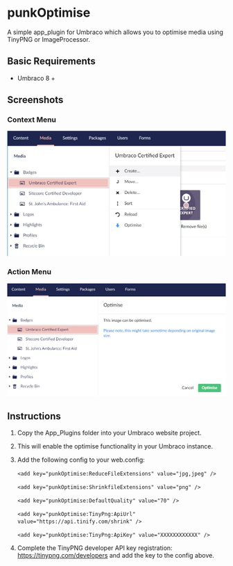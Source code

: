 # punkOptimise

A simple app_plugin for Umbraco which allows you to optimise media using TinyPNG or ImageProcessor. 

## Basic Requirements

- Umbraco 8 +

## Screenshots

### Context Menu
![Context Menu](screen-contextmenu.jpg)

### Action Menu
![Action Menu](screen-actionmenu.jpg)


## Instructions
1. Copy the App_Plugins folder into your Umbraco website project. 
2. This will enable the optimise functionality in your Umbraco instance. 
3. Add the following config to your web.config:

    `<add key="punkOptimise:ReduceFileExtensions" value="jpg,jpeg" />`

    `<add key="punkOptimise:ShrinkfileExtensions" value="png" />`

    `<add key="punkOptimise:DefaultQuality" value="70" />`

    `<add key="punkOptimise:TinyPng:ApiUrl" value="https://api.tinify.com/shrink" />`

    `<add key="punkOptimise:TinyPng:ApiKey" value="XXXXXXXXXXXX" />`

4. Complete the TinyPNG developer API key registration: https://tinypng.com/developers and add the key to the config above.

